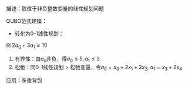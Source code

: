描述：取值于非负整数变量的线性规划问题

QUBO范式建模：
+ 转化为0-1线性规划：

`例` $2a_0+3a_1\leqslant10$

1. 有界性：由$a_n$非负，得$a_0\leqslant5,a_1\leqslant3$
2. 松弛：同0-1线性规划 > 松弛变量，令$a_0=x_0+2x_1+2x_2,\ a_1=x_3+2x_4$

应用：多重背包